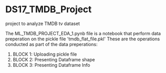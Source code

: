 # DS17_TMDB_Project
project to analyze TMDB tv dataset

The ML_TMDB_PROJECT_EDA_1.pynb file is a notebook that perform data preperation on the pickle file 'tmdb_flat_file.pkl'
These are the operations conducted as part of the data preperations:
1) BLOCK 1: Uploading pickle file
2) BLOCK 2: Presenting Dataframe shape
3) BLOCK 3: Presenting Dataframe Info
